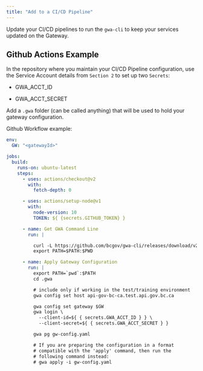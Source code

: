 ```yaml
---
title: "Add to a CI/CD Pipeline"
---
```


Update your CI/CD pipelines to run the `gwa-cli` to keep your services updated
on the Gateway.

## Github Actions Example

In the repository where you maintain your CI/CD Pipeline configuration, use the
Service Account details from `Section 2` to set up two `Secrets`:

- GWA_ACCT_ID

- GWA_ACCT_SECRET

Add a `.gwa` folder (can be called anything) that will be used to hold your
gateway configuration.

Github Workflow example:

```yaml
env:
  GW: "<gatewayId>"

jobs:
  build:
    runs-on: ubuntu-latest
    steps:
      - uses: actions/checkout@v2
        with:
          fetch-depth: 0

      - uses: actions/setup-node@v1
        with:
          node-version: 10
          TOKEN: ${ {secrets.GITHUB_TOKEN} }

      - name: Get GWA Command Line
        run: |

          curl -L https://github.com/bcgov/gwa-cli/releases/download/v2.0.4/gwa_Linux_x86_64.tgz | tar -zxf -
          export PATH=$PATH:$PWD

      - name: Apply Gateway Configuration
        run: |
          export PATH=`pwd`:$PATH
          cd .gwa

          # include only if working in the test/training environment
          gwa config set host api-gov-bc-ca.test.api.gov.bc.ca

          gwa config set gateway $GW
          gwa login \
            --client-id=${ { secrets.GWA_ACCT_ID } } \
            --client-secret=${ { secrets.GWA_ACCT_SECRET } }

          gwa pg gw-config.yaml

          # If you are preparing the configuration in a format
          # compatible with the 'apply' command, then run the
          # following command instead:
          # gwa apply -i gw-config.yaml
```
